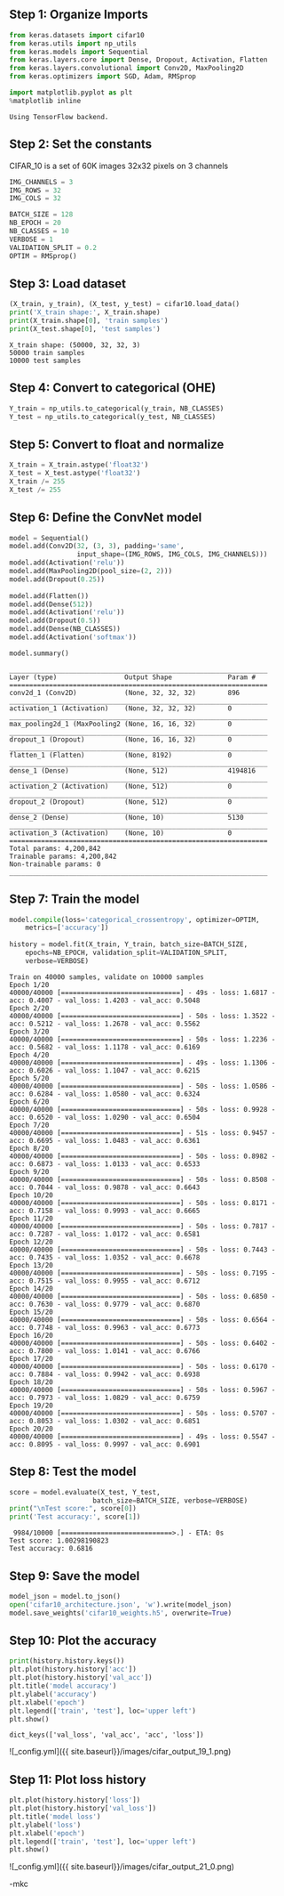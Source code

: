 
## Step 1: Organize Imports


```python
from keras.datasets import cifar10
from keras.utils import np_utils
from keras.models import Sequential
from keras.layers.core import Dense, Dropout, Activation, Flatten
from keras.layers.convolutional import Conv2D, MaxPooling2D
from keras.optimizers import SGD, Adam, RMSprop

import matplotlib.pyplot as plt
%matplotlib inline
```

    Using TensorFlow backend.
    

## Step 2: Set the constants </br>
CIFAR_10 is a set of 60K images 32x32 pixels on 3 channels


```python
IMG_CHANNELS = 3
IMG_ROWS = 32
IMG_COLS = 32

BATCH_SIZE = 128
NB_EPOCH = 20
NB_CLASSES = 10
VERBOSE = 1
VALIDATION_SPLIT = 0.2
OPTIM = RMSprop()
```

## Step 3: Load dataset


```python
(X_train, y_train), (X_test, y_test) = cifar10.load_data()
print('X_train shape:', X_train.shape)
print(X_train.shape[0], 'train samples')
print(X_test.shape[0], 'test samples')
```

    X_train shape: (50000, 32, 32, 3)
    50000 train samples
    10000 test samples
    

## Step 4: Convert to categorical (OHE)


```python
Y_train = np_utils.to_categorical(y_train, NB_CLASSES)
Y_test = np_utils.to_categorical(y_test, NB_CLASSES) 
```

## Step 5: Convert to float and normalize


```python
X_train = X_train.astype('float32')
X_test = X_test.astype('float32')
X_train /= 255
X_test /= 255
```

## Step 6: Define the ConvNet model


```python
model = Sequential()
model.add(Conv2D(32, (3, 3), padding='same',
                 input_shape=(IMG_ROWS, IMG_COLS, IMG_CHANNELS)))
model.add(Activation('relu'))
model.add(MaxPooling2D(pool_size=(2, 2)))
model.add(Dropout(0.25))
  
model.add(Flatten())
model.add(Dense(512))
model.add(Activation('relu'))
model.add(Dropout(0.5))
model.add(Dense(NB_CLASSES))
model.add(Activation('softmax'))

model.summary()
```

    _________________________________________________________________
    Layer (type)                 Output Shape              Param #   
    =================================================================
    conv2d_1 (Conv2D)            (None, 32, 32, 32)        896       
    _________________________________________________________________
    activation_1 (Activation)    (None, 32, 32, 32)        0         
    _________________________________________________________________
    max_pooling2d_1 (MaxPooling2 (None, 16, 16, 32)        0         
    _________________________________________________________________
    dropout_1 (Dropout)          (None, 16, 16, 32)        0         
    _________________________________________________________________
    flatten_1 (Flatten)          (None, 8192)              0         
    _________________________________________________________________
    dense_1 (Dense)              (None, 512)               4194816   
    _________________________________________________________________
    activation_2 (Activation)    (None, 512)               0         
    _________________________________________________________________
    dropout_2 (Dropout)          (None, 512)               0         
    _________________________________________________________________
    dense_2 (Dense)              (None, 10)                5130      
    _________________________________________________________________
    activation_3 (Activation)    (None, 10)                0         
    =================================================================
    Total params: 4,200,842
    Trainable params: 4,200,842
    Non-trainable params: 0
    _________________________________________________________________
    

## Step 7: Train the model


```python
model.compile(loss='categorical_crossentropy', optimizer=OPTIM,
	metrics=['accuracy'])
 
history = model.fit(X_train, Y_train, batch_size=BATCH_SIZE,
	epochs=NB_EPOCH, validation_split=VALIDATION_SPLIT, 
	verbose=VERBOSE)
```

    Train on 40000 samples, validate on 10000 samples
    Epoch 1/20
    40000/40000 [==============================] - 49s - loss: 1.6817 - acc: 0.4007 - val_loss: 1.4203 - val_acc: 0.5048
    Epoch 2/20
    40000/40000 [==============================] - 50s - loss: 1.3522 - acc: 0.5212 - val_loss: 1.2678 - val_acc: 0.5562
    Epoch 3/20
    40000/40000 [==============================] - 50s - loss: 1.2236 - acc: 0.5682 - val_loss: 1.1178 - val_acc: 0.6169
    Epoch 4/20
    40000/40000 [==============================] - 49s - loss: 1.1306 - acc: 0.6026 - val_loss: 1.1047 - val_acc: 0.6215
    Epoch 5/20
    40000/40000 [==============================] - 50s - loss: 1.0586 - acc: 0.6284 - val_loss: 1.0580 - val_acc: 0.6324
    Epoch 6/20
    40000/40000 [==============================] - 50s - loss: 0.9928 - acc: 0.6520 - val_loss: 1.0290 - val_acc: 0.6504
    Epoch 7/20
    40000/40000 [==============================] - 51s - loss: 0.9457 - acc: 0.6695 - val_loss: 1.0483 - val_acc: 0.6361
    Epoch 8/20
    40000/40000 [==============================] - 50s - loss: 0.8982 - acc: 0.6873 - val_loss: 1.0133 - val_acc: 0.6533
    Epoch 9/20
    40000/40000 [==============================] - 50s - loss: 0.8508 - acc: 0.7044 - val_loss: 0.9878 - val_acc: 0.6643
    Epoch 10/20
    40000/40000 [==============================] - 50s - loss: 0.8171 - acc: 0.7158 - val_loss: 0.9993 - val_acc: 0.6665
    Epoch 11/20
    40000/40000 [==============================] - 50s - loss: 0.7817 - acc: 0.7287 - val_loss: 1.0172 - val_acc: 0.6581
    Epoch 12/20
    40000/40000 [==============================] - 50s - loss: 0.7443 - acc: 0.7435 - val_loss: 1.0352 - val_acc: 0.6678
    Epoch 13/20
    40000/40000 [==============================] - 50s - loss: 0.7195 - acc: 0.7515 - val_loss: 0.9955 - val_acc: 0.6712
    Epoch 14/20
    40000/40000 [==============================] - 50s - loss: 0.6850 - acc: 0.7630 - val_loss: 0.9779 - val_acc: 0.6870
    Epoch 15/20
    40000/40000 [==============================] - 50s - loss: 0.6564 - acc: 0.7748 - val_loss: 0.9963 - val_acc: 0.6773
    Epoch 16/20
    40000/40000 [==============================] - 50s - loss: 0.6402 - acc: 0.7800 - val_loss: 1.0141 - val_acc: 0.6766
    Epoch 17/20
    40000/40000 [==============================] - 50s - loss: 0.6170 - acc: 0.7884 - val_loss: 0.9942 - val_acc: 0.6938
    Epoch 18/20
    40000/40000 [==============================] - 50s - loss: 0.5967 - acc: 0.7973 - val_loss: 1.0829 - val_acc: 0.6759
    Epoch 19/20
    40000/40000 [==============================] - 50s - loss: 0.5707 - acc: 0.8053 - val_loss: 1.0302 - val_acc: 0.6851
    Epoch 20/20
    40000/40000 [==============================] - 49s - loss: 0.5547 - acc: 0.8095 - val_loss: 0.9997 - val_acc: 0.6901
    

## Step 8: Test the model


```python
score = model.evaluate(X_test, Y_test,
                     batch_size=BATCH_SIZE, verbose=VERBOSE)
print("\nTest score:", score[0])
print('Test accuracy:', score[1])
```

     9984/10000 [============================>.] - ETA: 0s
    Test score: 1.00298190823
    Test accuracy: 0.6816
    

## Step 9: Save the model


```python
model_json = model.to_json()
open('cifar10_architecture.json', 'w').write(model_json)
model.save_weights('cifar10_weights.h5', overwrite=True)
```

## Step 10: Plot the accuracy


```python
print(history.history.keys())
plt.plot(history.history['acc'])
plt.plot(history.history['val_acc'])
plt.title('model accuracy')
plt.ylabel('accuracy')
plt.xlabel('epoch')
plt.legend(['train', 'test'], loc='upper left')
plt.show()
```

    dict_keys(['val_loss', 'val_acc', 'acc', 'loss'])
    


![_config.yml]({{ site.baseurl}}/images/cifar_output_19_1.png)


## Step 11: Plot loss history


```python
plt.plot(history.history['loss'])
plt.plot(history.history['val_loss'])
plt.title('model loss')
plt.ylabel('loss')
plt.xlabel('epoch')
plt.legend(['train', 'test'], loc='upper left')
plt.show()
```


![_config.yml]({{ site.baseurl}}/images/cifar_output_21_0.png)

-mkc